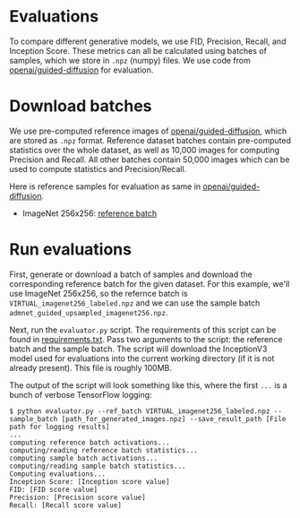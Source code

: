 # Evaluations
To compare different generative models, we use FID, Precision, Recall, and Inception Score.
These metrics can all be calculated using batches of samples, which we store in `.npz` (numpy) files.
We use code from [openai/guided-diffusion](https://github.com/openai/guided-diffusion) for evaluation.

# Download batches
We use pre-computed reference images of [openai/guided-diffusion](https://github.com/openai/guided-diffusion), which are stored as `.npz` format.
Reference dataset batches contain pre-computed statistics over the whole dataset, as well as 10,000 images for computing Precision and Recall. All other batches contain 50,000 images which can be used to compute statistics and Precision/Recall.

Here is reference samples for evaluation as same in [openai/guided-diffusion](https://github.com/openai/guided-diffusion).
* ImageNet 256x256: [reference batch](https://openaipublic.blob.core.windows.net/diffusion/jul-2021/ref_batches/imagenet/256/VIRTUAL_imagenet256_labeled.npz)

# Run evaluations

First, generate or download a batch of samples and download the corresponding reference batch for the given dataset. For this example, we'll use ImageNet 256x256, so the refernce batch is `VIRTUAL_imagenet256_labeled.npz` and we can use the sample batch `admnet_guided_upsampled_imagenet256.npz`.

Next, run the `evaluator.py` script. The requirements of this script can be found in [requirements.txt](requirements.txt). Pass two arguments to the script: the reference batch and the sample batch. The script will download the InceptionV3 model used for evaluations into the current working directory (if it is not already present). This file is roughly 100MB.

The output of the script will look something like this, where the first `...` is a bunch of verbose TensorFlow logging:

```
$ python evaluator.py --ref_batch VIRTUAL_imagenet256_labeled.npz --sample_batch [path_for_generated_images.npz] --save_result_path [File path for logging results]
...
computing reference batch activations...
computing/reading reference batch statistics...
computing sample batch activations...
computing/reading sample batch statistics...
Computing evaluations...
Inception Score: [Inception score value]
FID: [FID score value]
Precision: [Precision score value]
Recall: [Recall score value]
```

